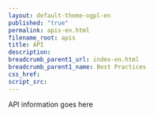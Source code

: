 ```yaml
---
layout: default-theme-ogpl-en
published: "true"
permalink: apis-en.html
filename_root: apis
title: API
description:
breadcrumb_parent1_url: index-en.html
breadcrumb_parent1_name: Best Practices
css_href:
script_src:
---
```


API information goes here
